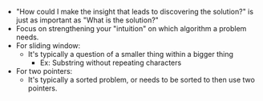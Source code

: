 - "How could I make the insight that leads to discovering the solution?" is just as important as "What is the solution?"
- Focus on strengthening your "intuition" on which algorithm a problem needs.
- For sliding window:
	- It's typically a question of a smaller thing within a bigger thing
		- Ex: Substring without repeating characters
- For two pointers:
	- It's typically a sorted problem, or needs to be sorted to then use two pointers.